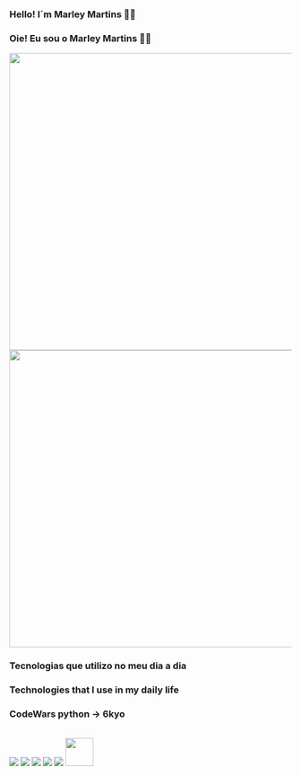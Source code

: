 ### Hello! I´m Marley Martins 👊😄
### Oie! Eu sou o Marley Martins 👊😄




<div>
    <img width='530em' src="https://github-readme-stats.vercel.app/api?username=marleypm16&show_icons=true&theme=tokyonight"/>
    <img width='530em' src="https://github-readme-stats.vercel.app/api/top-langs/?username=marleypm16&layout=compact&theme=tokyonight"/>
</div>



### Tecnologias que utilizo no meu dia a dia
### Technologies that I use in my daily life
### CodeWars python -> 6kyo

<div style="display: inline_block"> <br/>
    <img aling='center'  src="https://img.shields.io/badge/HTML5-E34F26?style=for-the-badge&logo=html5&logoColor=white"/>
    <img aling='center' src="https://img.shields.io/badge/CSS3-1572B6?style=for-the-badge&logo=css3&logoColor=white"/>
    <img aling='center' src="https://img.shields.io/badge/JavaScript-F7DF1E?style=for-the-badge&logo=javascript&logoColor=black"/>
    <img aling='center' src="https://img.shields.io/badge/Python-14354C?style=for-the-badge&logo=python&logoColor=white"/>
    <img aling='center' src="https://img.shields.io/badge/React-20232A?style=for-the-badge&logo=react&logoColor=61DAFB"/>
    <img aling='center' width = '50px' src="https://user-images.githubusercontent.com/25181517/192107858-fe19f043-c502-4009-8c47-476fc89718ad.png"/>
</div>
